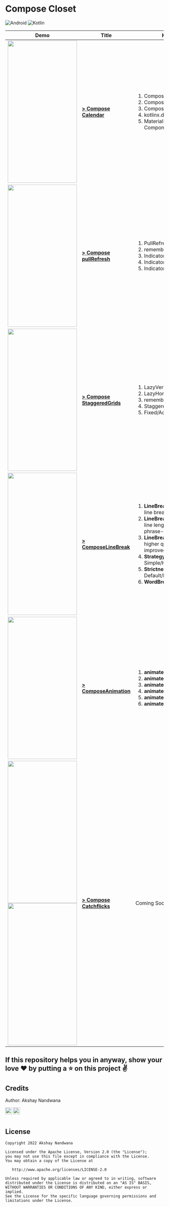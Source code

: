 # Compose Closet

![Android](https://img.shields.io/badge/Android-3DDC84?style=for-the-badge&logo=android&logoColor=white)
![Kotlin](https://img.shields.io/badge/kotlin-%237F52FF.svg?style=for-the-badge&logo=kotlin&logoColor=white)


| Demo | Title | Key Takeaways |
| ---- | --- | --- |
| <img src="/Screenshots/ComposeCalendarScreen.gif" width="220" height="450"/> | **[> Compose Calendar](Compose-Calendar/)** | <ol><li>Compose Column</li><li>Compose Text</li><li>Compose Button</li><li>kotlinx.datetime Library</li><li>MaterialDatePicker Material Component</li></ol> |
| <img src="/Screenshots/ComposePullRefresh.gif" width="220" height="450"/> | **[> Compose pullRefresh](ComposePullRefresh/)** | <ol><li>PullRefreshIndicator</li><li>rememberPullRefreshState</li><li>Indicator Size Scaling</li><li>Indicator's Arc and Arrow Color</li><li>Indicator's Background Color</li></ol> |
| <img src="/Screenshots/ComposeStaggeredGrids.gif" width="220" height="450"/> | **[> Compose StaggeredGrids](ComposeStaggeredGrids/)** | <ol><li>LazyVerticalStaggeredGrid</li><li>LazyHorizontalStaggeredGrid</li><li>rememberLazyStaggeredGridState</li><li>StaggeredGridCells</li><li>Fixed/Adaptive</li></ol> |
| <img src="/Screenshots/ComposeLineBreak.png" width="220" height="450"/> | **[> ComposeLineBreak](ComposeLineBreak/)** | <ol><li>**LineBreak.Simple** - greedy, fast line breaking algorithm</li><li>**LineBreak.Heading** - Balanced line lengths, hyphenation, and phrase-based breaking</li><li>**LineBreak.Paragraph** - Slower, higher quality line breaking for improved readability</li><li>**Strategy** - Simple/HighQuality/Balanced</li><li>**Strictness** - Default/Loose/Normal/Strict</li><li>**WordBreak** - Default/Phrase</li></ol> |
| <img src="/Screenshots/ComposeAnimation.gif" width="220" height="450"/> | **[> ComposeAnimation](ComposeAnimation/)** | <ol><li>**animateColorAsState**</li><li>**animateFloatAsState**</li><li>**animateDpAsState**</li><li>**animateIntAsState**</li><li>**animateRectAsState**</li><li>**animateSizeAsState**</li></ol> |
| <img src="/Screenshots/ComposeCatchflicksHome.jpeg" width="220" height="450"/> <img src="/Screenshots/ComposeCatchflicksHome2.jpeg" width="220" height="450"/> | **[> Compose Catchflicks](ComposeCatchflicks/)** | Coming Soon |


## If this repository helps you in anyway, show your love :heart: by putting a :star: on this project :v:

## Credits
Author: Akshay Nandwana

<a href="https://twitter.com/akshay81844">
  <img align="left" alt="Akshay's Twitter" width="22px" src="https://cdn.jsdelivr.net/npm/simple-icons@v3/icons/twitter.svg" />
</a>
<a href="https://www.linkedin.com/in/anandwana001/">
  <img align="left" alt="Akshay's Linkdein" width="22px" src="https://cdn.jsdelivr.net/npm/simple-icons@v3/icons/linkedin.svg" />
</a>
<br><br>

## License

    Copyright 2022 Akshay Nandwana

    Licensed under the Apache License, Version 2.0 (the "License");
    you may not use this file except in compliance with the License.
    You may obtain a copy of the License at

       http://www.apache.org/licenses/LICENSE-2.0

    Unless required by applicable law or agreed to in writing, software
    distributed under the License is distributed on an "AS IS" BASIS,
    WITHOUT WARRANTIES OR CONDITIONS OF ANY KIND, either express or implied.
    See the License for the specific language governing permissions and
    limitations under the License.
